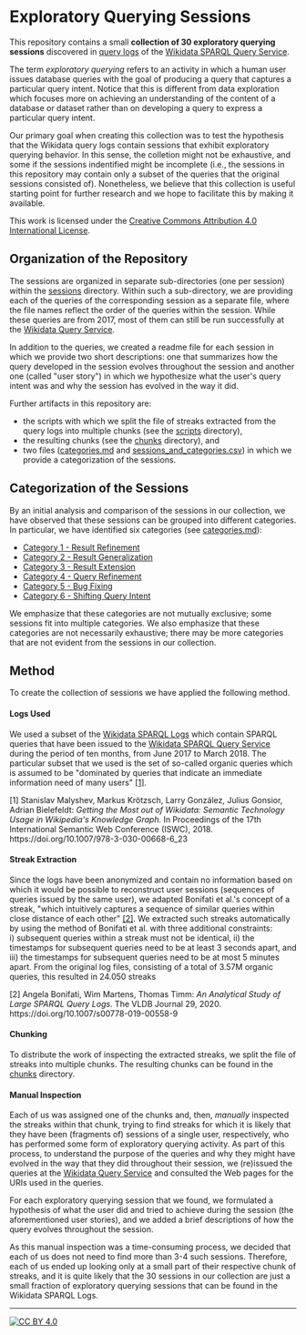 # Exploratory Querying Sessions
This repository contains a small **collection of 30 exploratory querying sessions** discovered in [query logs](https://iccl.inf.tu-dresden.de/web/Wikidata_SPARQL_Logs/en) of the [Wikidata SPARQL Query Service](https://query.wikidata.org/).

The term _exploratory querying_ refers to an activity in which a human user issues database queries with the goal of producing a query that captures a particular query intent. Notice that this is different from data exploration which focuses more on achieving an understanding of the content of a database or dataset rather than on developing a query to express a particular query intent.

Our primary goal when creating this collection was to test the hypothesis that the Wikidata query logs contain sessions that exhibit exploratory querying behavior. In this sense, the colletion might not be exhaustive, and some if the sessions indentified might be incomplete (i.e., the sessions in this repository may contain only a subset of the queries that the original sessions consisted of). Nonetheless, we believe that this collection is useful starting point for further research and we hope to facilitate this by making it available.

This work is licensed under the [Creative Commons Attribution 4.0 International License][cc-by].

## Organization of the Repository
The sessions are organized in separate sub-directories (one per session) within the [sessions](https://github.com/hartig/ExploratoryQueryingSessions/tree/main/sessions) directory. Within such a sub-directory, we are providing each of the queries of the corresponding session as a separate file, where the file names reflect the order of the queries within the session. While these queries are from 2017, most of them can still be run successfully at the [Wikidata Query Service](https://query.wikidata.org/).

In addition to the queries, we created a readme file for each session in which we provide two short descriptions: one that summarizes how the query developed in the session evolves throughout the session and another one (called "user story") in which we hypothesize what the user's query intent was and why the session has evolved in the way it did.

Further artifacts in this repository are:
* the scripts with which we split the file of streaks extracted from the query logs into multiple chunks (see the [scripts](https://github.com/hartig/ExploratoryQueryingSessions/tree/main/scripts) directory),
* the resulting chunks (see the [chunks](https://github.com/hartig/ExploratoryQueryingSessions/tree/main/chunks) directory), and
* two files ([categories.md](https://github.com/hartig/ExploratoryQueryingSessions/tree/main/categories.md) and [sessions_and_categories.csv](https://github.com/hartig/ExploratoryQueryingSessions/tree/main/sessions_and_categories.csv)) in which we provide a categorization of the sessions.

## Categorization of the Sessions
By an initial analysis and comparison of the sessions in our collection, we have observed that these sessions can be grouped into different categories. In particular, we have identified six categories (see [categories.md](https://github.com/hartig/ExploratoryQueryingSessions/tree/main/categories.md)):
* [Category 1 - Result Refinement](https://github.com/hartig/ExploratoryQueryingSessions/blob/main/categories.md#category-1---result-refinement)
* [Category 2 - Result Generalization](https://github.com/hartig/ExploratoryQueryingSessions/blob/main/categories.md#category-2---result-generalization)
* [Category 3 - Result Extension](https://github.com/hartig/ExploratoryQueryingSessions/blob/main/categories.md#category-3---result-extension)
* [Category 4 - Query Refinement](https://github.com/hartig/ExploratoryQueryingSessions/blob/main/categories.md#category-4---query-refinement)
* [Category 5 - Bug Fixing](https://github.com/hartig/ExploratoryQueryingSessions/blob/main/categories.md#category-5---bug-fixing)
* [Category 6 - Shifting Query Intent](https://github.com/hartig/ExploratoryQueryingSessions/blob/main/categories.md#category-6---shifting-query-intent)

We emphasize that these categories are not mutually exclusive; some sessions fit into multiple categories. We also emphasize that these categories are not necessarily exhaustive; there may be more categories that are not evident from the sessions in our collection.

## Method
To create the collection of sessions we have applied the following method.

#### Logs Used
We used a subset of the [Wikidata SPARQL Logs](https://iccl.inf.tu-dresden.de/web/Wikidata_SPARQL_Logs/en) which contain SPARQL queries that have been issued to the [Wikidata SPARQL Query Service](https://query.wikidata.org/) during the period of ten months, from June 2017 to March 2018. The particular subset that we used is the set of so-called organic queries which is assumed to be "dominated by queries that indicate an immediate information need of many users" [[1]](#Ref1).

<div id="Ref1">[1] Stanislav Malyshev, Markus Krötzsch, Larry González, Julius Gonsior, Adrian Bielefeldt: <em>Getting the Most out of Wikidata: Semantic Technology Usage in Wikipedia's Knowledge Graph.</em> In Proceedings of the 17th International Semantic Web Conference (ISWC), 2018. https://doi.org/10.1007/978-3-030-00668-6_23</div>

#### Streak Extraction
Since the logs have been anonymized and contain no information based on which it would be possible to reconstruct user sessions (sequences of queries issued by the same user), we adapted Bonifati et al.'s concept of a  streak, "which intuitively captures a sequence of similar queries within close distance of each other" [[2]](#Ref2). We extracted such streaks automatically by using the method of Bonifati et al. with three additional constraints: i)&nbsp;subsequent queries within a streak must not be identical, ii)&nbsp;the timestamps for subsequent queries need to be at least 3 seconds apart, and iii)&nbsp;the timestamps for subsequent queries need to be at most 5 minutes apart. From the original log files, consisting of a total of 3.57M organic queries, this resulted in 24.050 streaks

<div id="Ref2">[2] Angela Bonifati, Wim Martens, Thomas Timm: <em>An Analytical Study of Large SPARQL Query Logs.</em> The VLDB Journal 29, 2020. https://doi.org/10.1007/s00778-019-00558-9</div>

#### Chunking
To distribute the work of inspecting the extracted streaks, we split the file of streaks into multiple chunks. The resulting chunks can be found in the [chunks](https://github.com/hartig/ExploratoryQueryingSessions/tree/main/chunks) directory.

#### Manual Inspection
Each of us was assigned one of the chunks and, then, _manually_ inspected the streaks within that chunk, trying to find streaks for which it is likely that they have been (fragments of) sessions of a single user, respectively, who has performed some form of exploratory querying activity. As part of this process, to understand the purpose of the queries and why they might have evolved in the way that they did throughout their session, we (re)issued the queries at the [Wikidata Query Service](https://query.wikidata.org/) and consulted the Web pages for the URIs used in the queries.

For each exploratory querying session that we found, we formulated a hypothesis of what the user did and tried to achieve during the session (the aforementioned user stories), and we added a brief descriptions of how the query evolves throughout the session.

As this manual inspection was a time-consuming process, we decided that each of us does not need to find more than 3-4 such sessions. Therefore, each of us ended up looking only at a small part of their respective chunk of streaks, and it is quite likely that the 30 sessions in our collection are just a small fraction of exploratory querying sessions that can be found in the Wikidata SPARQL Logs.

-------
[![CC BY 4.0][cc-by-image]][cc-by]

[cc-by]: http://creativecommons.org/licenses/by/4.0/
[cc-by-image]: https://i.creativecommons.org/l/by/4.0/88x31.png
[cc-by-shield]: https://img.shields.io/badge/License-CC%20BY%204.0-lightgrey.svg
